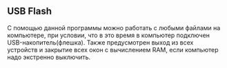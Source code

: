 ## USB Flash
С помощью данной программы можно работать с любыми файлами на компьютере, при условии, что в это время в компьютер подключен USB-накопитель(флешка). Также предусмотрен выход из всех устройств и закрытие всех окон с вычислением RAM, если компьютер надо экстренно выключить.
